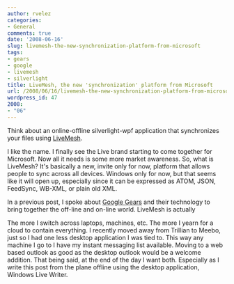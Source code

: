 ```yaml
---
author: rvelez
categories:
- General
comments: true
date: '2008-06-16'
slug: livemesh-the-new-synchronization-platform-from-microsoft
tags:
- gears
- google
- livemesh
- silverlight
title: LiveMesh, the new 'synchronization' platform from Microsoft
url: /2008/06/16/livemesh-the-new-synchronization-platform-from-microsoft/index.html
wordpress_id: 47
2008:
- "06"
---
```



Think about an online-offline silverlight-wpf application that synchronizes your files using [LiveMesh](https://www.mesh.com/Welcome/Welcome.aspx).

I like the name. I finally see the Live brand starting to come together for Microsoft. Now all it needs is some more market awareness. So, what is LiveMesh? It's basically a new, invite only for now, platform that allows people to sync across all devices. Windows only for now, but that seems like it will open up, especially since it can be expressed as ATOM, JSON, FeedSync, WB-XML, or plain old XML.

In a previous post, I spoke about [Google Gears](http://technology.avenuea-razorfish.com/2008/06/16/google-gears-and-the-offlineonline-trend/) and their technology to bring together the off-line and on-line world. LiveMesh is actually

The more I switch across laptops, machines, etc. The more I yearn for a cloud to contain everything. I recently moved away from Trillian to Meebo, just so I had one less desktop application I was tied to. This way any machine I go to I have my instant messaging list available. Moving to a web based outlook as good as the desktop outlook would be a welcome addition. That being said, at the end of the day I want both. Especially as I write this post from the plane offline using the desktop application, Windows Live Writer.
